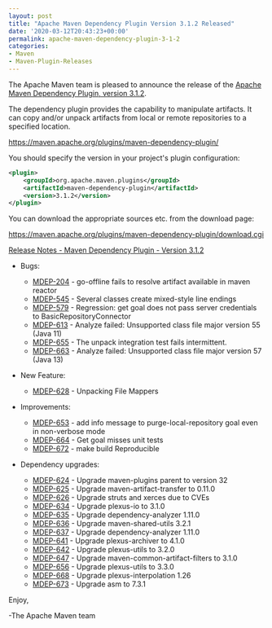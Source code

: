```yaml
---
layout: post
title: "Apache Maven Dependency Plugin Version 3.1.2 Released"
date: '2020-03-12T20:43:23+00:00'
permalink: apache-maven-dependency-plugin-3-1-2
categories:
- Maven
- Maven-Plugin-Releases
---
```

The Apache Maven team is pleased to announce the release of the
[Apache Maven Dependency Plugin, version 3.1.2](https://maven.apache.org/plugins/maven-dependency-plugin/).

The dependency plugin provides the capability to manipulate artifacts. It
can copy and/or unpack artifacts from local or remote repositories to a
specified location.

https://maven.apache.org/plugins/maven-dependency-plugin/

You should specify the version in your project's plugin configuration:

```xml
<plugin>
    <groupId>org.apache.maven.plugins</groupId>
    <artifactId>maven-dependency-plugin</artifactId>
    <version>3.1.2</version>
</plugin>
``` 

You can download the appropriate sources etc. from the download page:

https://maven.apache.org/plugins/maven-dependency-plugin/download.cgi


<!-- more -->

[Release Notes - Maven Dependency Plugin - Version 3.1.2](https://issues.apache.org/jira/secure/ReleaseNote.jspa?projectId=12317227&version=12343772)

* Bugs:

    * [MDEP-204](https://issues.apache.org/jira/browse/MDEP-204) - go-offline fails to resolve artifact available in maven reactor
    * [MDEP-545](https://issues.apache.org/jira/browse/MDEP-545) - Several classes create mixed-style line endings
    * [MDEP-579](https://issues.apache.org/jira/browse/MDEP-579) - Regression: get goal does not pass server credentials to BasicRepositoryConnector
    * [MDEP-613](https://issues.apache.org/jira/browse/MDEP-613) - Analyze failed: Unsupported class file major version 55 (Java 11)
    * [MDEP-655](https://issues.apache.org/jira/browse/MDEP-655) - The unpack integration test fails intermittent.
    * [MDEP-663](https://issues.apache.org/jira/browse/MDEP-663) - Analyze failed: Unsupported class file major version 57 (Java 13)

* New Feature:

    * [MDEP-628](https://issues.apache.org/jira/browse/MDEP-628) - Unpacking File Mappers

* Improvements:

    * [MDEP-653](https://issues.apache.org/jira/browse/MDEP-653) - add info message to purge-local-repository goal even in non-verbose mode
    * [MDEP-664](https://issues.apache.org/jira/browse/MDEP-664) - Get goal misses unit tests
    * [MDEP-672](https://issues.apache.org/jira/browse/MDEP-672) - make build Reproducible

* Dependency upgrades:

    * [MDEP-624](https://issues.apache.org/jira/browse/MDEP-624) - Upgrade maven-plugins parent to version 32
    * [MDEP-625](https://issues.apache.org/jira/browse/MDEP-625) - Upgrade maven-artifact-transfer to 0.11.0
    * [MDEP-626](https://issues.apache.org/jira/browse/MDEP-626) - Upgrade struts and xerces due to CVEs
    * [MDEP-634](https://issues.apache.org/jira/browse/MDEP-634) - Upgrade plexus-io to 3.1.0
    * [MDEP-635](https://issues.apache.org/jira/browse/MDEP-635) - Upgrade dependency-analyzer 1.11.0
    * [MDEP-636](https://issues.apache.org/jira/browse/MDEP-636) - Upgrade maven-shared-utils 3.2.1
    * [MDEP-637](https://issues.apache.org/jira/browse/MDEP-637) - Upgrade dependency-analyzer 1.11.0
    * [MDEP-641](https://issues.apache.org/jira/browse/MDEP-641) - Upgrade plexus-archiver to 4.1.0
    * [MDEP-642](https://issues.apache.org/jira/browse/MDEP-642) - Upgrade plexus-utils to 3.2.0
    * [MDEP-647](https://issues.apache.org/jira/browse/MDEP-647) - Upgrade maven-common-artifact-filters to 3.1.0
    * [MDEP-656](https://issues.apache.org/jira/browse/MDEP-656) - Upgrade plexus-utils to 3.3.0
    * [MDEP-668](https://issues.apache.org/jira/browse/MDEP-668) - Upgrade plexus-interpolation 1.26
    * [MDEP-673](https://issues.apache.org/jira/browse/MDEP-673) - Upgrade asm to 7.3.1

Enjoy,

-The Apache Maven team
